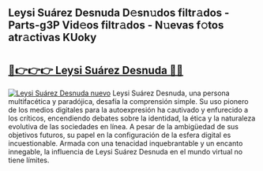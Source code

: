 ## Leysi Suárez Desnuda D𝚎sn𝚞dos filtr𝚊dos - Parts-g3P Vid𝚎os filtr𝚊dos - N𝚞evas f𝚘tos atr𝚊ctivas KUoky

# <h2><a href="http://mb4bf8.tromn.icu/?c=Leysi+Su%c3%a1rez+Desnuda">🔗👉👉👉 Leysi Suárez Desnuda 🔗🔗</a></h2>

[![Leysi Suárez Desnuda nuevo](https://i.imgur.com/pEAQMta.gif)](http://mb4bf8.tromn.icu/?c=Leysi+Su%c3%a1rez+Desnuda)
Leysi Suárez Desnuda, una persona multifacética y paradójica, desafía la comprensión simple. Su uso pionero de los medios digitales para la autoexpresión ha cautivado y enfurecido a los críticos, encendiendo debates sobre la identidad, la ética y la naturaleza evolutiva de las sociedades en línea. A pesar de la ambigüedad de sus objetivos futuros, su papel en la configuración de la esfera digital es incuestionable. Armada con una tenacidad inquebrantable y un encanto innegable, la influencia de Leysi Suárez Desnuda en el mundo virtual no tiene límites.
